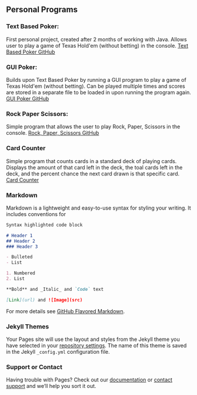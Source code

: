 ## Personal Programs

### Text Based Poker:
First personal project, created after 2 months of working with Java. Allows user to play a game of Texas Hold'em (without betting) in the console.
[Text Based Poker GitHub](https://github.com/BrandonCardoza/TextBasedPoker.git)

### GUI Poker:
Builds upon Text Based Poker by running a GUI program to play a game of Texas Hold'em (without betting). Can be played multiple times and scores are stored in a separate file to be loaded in upon running the program again.
[GUI Poker GitHub](https://github.com/BrandonCardoza/GUIPoker.git)

### Rock Paper Scissors:
Simple program that allows the user to play Rock, Paper, Scissors in the console.
[Rock, Paper, Scissors GitHub](https://github.com/BrandonCardoza/RockPaperScissors.git)

### Card Counter
Simple program that counts cards in a standard deck of playing cards. Displays the amount of that card left in the deck, the toal cards left in the deck, and the percent chance the next card drawn is that specific card.
[Card Counter](https://github.com/BrandonCardoza/CardCounter.git)

### Markdown

Markdown is a lightweight and easy-to-use syntax for styling your writing. It includes conventions for

```markdown
Syntax highlighted code block

# Header 1
## Header 2
### Header 3

- Bulleted
- List

1. Numbered
2. List

**Bold** and _Italic_ and `Code` text

[Link](url) and ![Image](src)
```

For more details see [GitHub Flavored Markdown](https://guides.github.com/features/mastering-markdown/).

### Jekyll Themes

Your Pages site will use the layout and styles from the Jekyll theme you have selected in your [repository settings](https://github.com/BrandonCardoza/BrandonCardoza.github.io/settings/pages). The name of this theme is saved in the Jekyll `_config.yml` configuration file.

### Support or Contact

Having trouble with Pages? Check out our [documentation](https://docs.github.com/categories/github-pages-basics/) or [contact support](https://support.github.com/contact) and we’ll help you sort it out.
